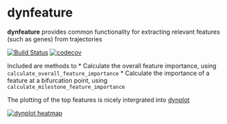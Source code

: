 
<!-- README.md is generated from README.Rmd. Please edit that file -->
dynfeature
==========

**dynfeature** provides common functionality for extracting relevant features (such as genes) from trajectories

[![Build Status](https://travis-ci.org/dynverse/dynfeature.svg)](https://travis-ci.org/dynverse/dynfeature) [![codecov](https://codecov.io/gh/dynverse/dynfeature/branch/master/graph/badge.svg)](https://codecov.io/gh/dynverse/dynfeature)

Included are methods to \* Calculate the overall feature importance, using `calculate_overall_feature_importance` \* Calculate the importance of a feature at a bifurcation point, using `calculate_milestone_feature_importance`

The plotting of the top features is nicely intergrated into [dynplot](https://github.com/dynverse/dynplot)

[![dynplot heatmap](https://raw.githubusercontent.com/dynverse/dynplot/master/.readme_files/heatmap-1.png)](https://github.com/dynverse/dynplot)
